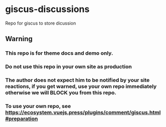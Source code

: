 # giscus-discussions

Repo for giscus to store dicussion

## Warning

### This repo is for theme docs and demo only.

### Do not use this repo in your own site as production

### The author does not expect him to be notified by your site reactions, if you get warned, use your own repo immediately otherwise we will BLOCK you from this repo.

### To use your own repo, see https://ecosystem.vuejs.press/plugins/comment/giscus.html#preparation
